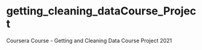 # getting_cleaning_dataCourse_Project
Coursera Course - Getting and Cleaning Data Course Project 2021
